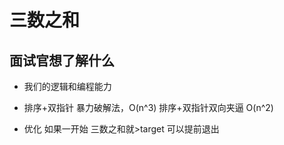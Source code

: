# 三数之和

## 面试官想了解什么
- 我们的逻辑和编程能力

- 排序+双指针
    暴力破解法，O(n^3)
    排序+双指针双向夹逼 O(n^2)

- 优化
    如果一开始 三数之和就>target    可以提前退出